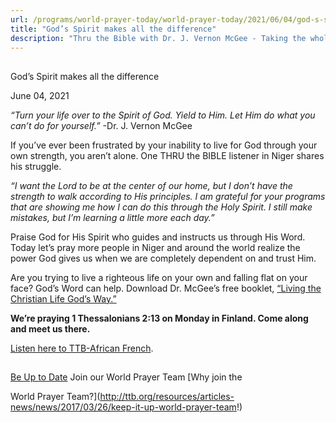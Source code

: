 ```yaml
---
url: /programs/world-prayer-today/world-prayer-today/2021/06/04/god-s-spirit-makes-all-the-difference
title: "God’s Spirit makes all the difference"
description: "Thru the Bible with Dr. J. Vernon McGee - Taking the whole Word to the whole world"
---
```







## 
 God’s Spirit makes all the difference


June 04, 2021




*“Turn your life over to the Spirit of God. Yield to Him. Let Him do what you can’t do for yourself.”* -Dr. J. Vernon McGee

If you’ve ever been frustrated by your inability to live for God through your own strength, you aren’t alone. One THRU the BIBLE listener in Niger shares his struggle.

*“I want the Lord to be at the center of our home, but I don’t have the strength to walk according to His principles. I am grateful for your programs that are showing me how I can do this through the Holy Spirit. I still make mistakes, but I’m learning a little more each day.”*

Praise God for His Spirit who guides and instructs us through His Word. Today let’s pray more people in Niger and around the world realize the power God gives us when we are completely dependent on and trust Him.

Are you trying to live a righteous life on your own and falling flat on your face? God’s Word can help. Download Dr. McGee’s free booklet, [“Living the Christian Life God’s Way.”](https://ttb.org/docs/default-source/booklets/ttb_living-the-christian-life-god's-way.pdf?sfvrsn=d9a61f16_2) 

**We’re praying 1 Thessalonians 2:13 on Monday in Finland. Come along and meet us there.**

[Listen here to TTB-African French](https://ttb.twr.org/home/day,0302/language,FRA-AFR).







## 




[Be Up to Date](http://feeds.feedburner.com/WorldPrayerToday "World Prayer Today RSS Feed")
Join our World Prayer Team
[Why join the  

World Prayer Team?](http://ttb.org/resources/articles-news/news/2017/03/26/keep-it-up-world-prayer-team!)




